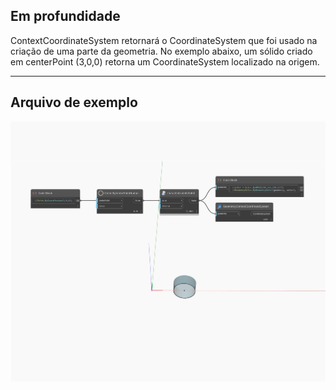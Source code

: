 ## Em profundidade
ContextCoordinateSystem retornará o CoordinateSystem que foi usado na criação de uma parte da geometria. No exemplo abaixo, um sólido criado em centerPoint (3,0,0) retorna um CoordinateSystem localizado na origem.
___
## Arquivo de exemplo

![ContextCoordinateSystem](./Autodesk.DesignScript.Geometry.Geometry.ContextCoordinateSystem_img.jpg)

